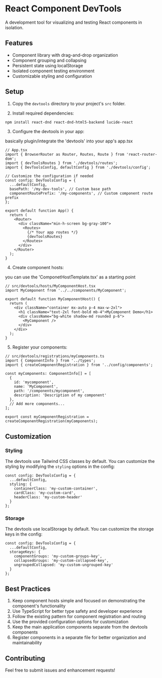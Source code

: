 # React Component DevTools

A development tool for visualizing and testing React components in isolation.

## Features

- Component library with drag-and-drop organization
- Component grouping and collapsing
- Persistent state using localStorage
- Isolated component testing environment
- Customizable styling and configuration

## Setup

1. Copy the `devtools` directory to your project's `src` folder.

2. Install required dependencies:
```bash
npm install react-dnd react-dnd-html5-backend lucide-react
```

3. Configure the devtools in your app:

basically plugin/integrate the 'devtools' into your app's app.tsx 

```tsx
// App.tsx
import { BrowserRouter as Router, Routes, Route } from 'react-router-dom';
import { devToolsRoutes } from './devtools/routes';
import { DevToolsConfig, defaultConfig } from './devtools/config';

// Customize the configuration if needed
const config: DevToolsConfig = {
  ...defaultConfig,
  basePath: '/my-dev-tools', // Custom base path
  componentRoutePrefix: '/my-components', // Custom component route prefix
};

export default function App() {
  return (
    <Router>
      <div className="min-h-screen bg-gray-100">
        <Routes>
          {/* Your app routes */}
          {devToolsRoutes}
        </Routes>
      </div>
    </Router>
  );
}
```

4. Create component hosts:

you can use the 'ComponetHostTemplate.tsx' as a starting point

```tsx
// src/devtools/hosts/MyComponentHost.tsx
import MyComponent from '../../components/MyComponent';

export default function MyComponentHost() {
  return (
    <div className="container mx-auto p-4 max-w-2xl">
      <h1 className="text-2xl font-bold mb-4">MyComponent Demo</h1>
      <div className="bg-white shadow-md rounded p-6">
        <MyComponent />
      </div>
    </div>
  );
}
```

5. Register your components:

```tsx
// src/devtools/registrations/myComponents.ts
import { ComponentInfo } from '../types';
import { createComponentRegistration } from '../config/components';

const myComponents: ComponentInfo[] = [
  {
    id: 'mycomponent',
    name: 'MyComponent',
    path: '/components/mycomponent',
    description: 'Description of my component'
  },
  // Add more components...
];

export const myComponentRegistration = createComponentRegistration(myComponents);
```

## Customization

### Styling

The devtools use Tailwind CSS classes by default. You can customize the styling by modifying the `styling` options in the config:

```tsx
const config: DevToolsConfig = {
  ...defaultConfig,
  styling: {
    containerClass: 'my-custom-container',
    cardClass: 'my-custom-card',
    headerClass: 'my-custom-header'
  }
};
```

### Storage

The devtools use localStorage by default. You can customize the storage keys in the config:

```tsx
const config: DevToolsConfig = {
  ...defaultConfig,
  storageKeys: {
    componentGroups: 'my-custom-groups-key',
    collapsedGroups: 'my-custom-collapsed-key',
    ungroupedCollapsed: 'my-custom-ungrouped-key'
  }
};
```

## Best Practices

1. Keep component hosts simple and focused on demonstrating the component's functionality
2. Use TypeScript for better type safety and developer experience
3. Follow the existing pattern for component registration and routing
4. Use the provided configuration options for customization
5. Keep the main application components separate from the devtools components
6. Register components in a separate file for better organization and maintainability

## Contributing

Feel free to submit issues and enhancement requests! 